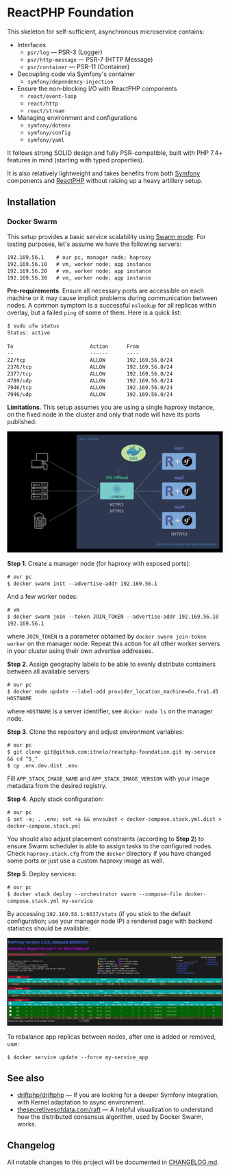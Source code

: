 
# ReactPHP Foundation

This skeleton for self-sufficient, asynchronous microservice contains:

- Interfaces
    - `psr/log` — PSR-3 (Logger)
    - `psr/http-message` — PSR-7 (HTTP Message)
    - `psr/container` — PSR-11 (Container)
- Decoupling code via Symfony's container
    - `symfony/dependency-injection`
- Ensure the non-blocking I/O with ReactPHP components
    - `react/event-loop`
    - `react/http`
    - `react/stream`
- Managing environment and configurations
    - `symfony/dotenv`
    - `symfony/config`
    - `symfony/yaml`

It follows strong SOLID design and fully PSR-compatible, built
with PHP 7.4+ features in mind (starting with typed properties). 

It is also relatively lightweight and takes benefits
from both [Symfony](https://github.com/symfony/symfony) components
and [ReactPHP](https://github.com/reactphp/reactphp)
without raising up a heavy artillery setup.

## Installation

### Docker Swarm

This setup provides a basic service scalability using [Swarm mode](https://docs.docker.com/engine/swarm/key-concepts). 
For testing purposes, let's assume we have the following servers:

```
192.169.56.1    # our pc, manager node; haproxy
192.169.56.10   # vm, worker node; app instance
192.169.56.20   # vm, worker node; app instance
192.169.56.30   # vm, worker node; app instance
```

**Pre-requirements**. Ensure all necessary ports are accessible on each machine
or it may cause implicit problems during communication between nodes.
A common symptom is a successful `nslookup` for all replicas within overlay,
but a failed `ping` of some of them. Here is a quick list:

```
$ sudo ufw status
Status: active

To                         Action      From
--                         ------      ----
22/tcp                     ALLOW       192.169.56.0/24
2376/tcp                   ALLOW       192.169.56.0/24
2377/tcp                   ALLOW       192.169.56.0/24
4789/udp                   ALLOW       192.169.56.0/24
7946/tcp                   ALLOW       192.169.56.0/24
7946/udp                   ALLOW       192.169.56.0/24
```

**Limitations**. This setup assumes you are using a single haproxy instance,
on the fixed node in the cluster and only that node will have its ports published:

![how it works schema](https://github.com/itnelo/reactphp-foundation/blob/master/.github/images/how_it_works_schema.png)

**Step 1**. Create a manager node (for haproxy with exposed ports):

```
# our pc
$ docker swarm init --advertise-addr 192.169.56.1
```

And a few worker nodes:

```
# vm
$ docker swarm join --token JOIN_TOKEN --advertise-addr 192.169.56.10 192.169.56.1
```

where `JOIN_TOKEN` is a parameter obtained by `docker swarm join-token worker` on the manager node.
Repeat this action for all other worker servers in your cluster
using their own advertise addresses.

**Step 2**. Assign geography labels to be able to evenly distribute
containers between all available servers:

```
# our pc
$ docker node update --label-add provider_location_machine=do.fra1.d1 HOSTNAME
```

where `HOSTNAME` is a server identifier, see `docker node ls` on the manager node.

**Step 3**. Clone the repository and adjust environment variables:

```
# our pc
$ git clone git@github.com:itnelo/reactphp-foundation.git my-service && cd "$_"
$ cp .env.dev.dist .env
```

Fill `APP_STACK_IMAGE_NAME` and `APP_STACK_IMAGE_VERSION` with your image metadata
from the desired registry.

**Step 4**. Apply stack configuration:

```
# our pc
$ set -a; . .env; set +a && envsubst < docker-compose.stack.yml.dist > docker-compose.stack.yml
```

You should also adjust placement constraints
(according to **Step 2**) to ensure Swarm scheduler is able to assign tasks
to the configured nodes. Check `haproxy.stack.cfg` from the `docker` directory
if you have changed some ports or just use a custom haproxy image as well.

**Step 5**. Deploy services:

```
# our pc
$ docker stack deploy --orchestrator swarm --compose-file docker-compose.stack.yml my-service
```

By accessing `192.169.56.1:6637/stats` (if you stick to the default configuration; 
use your manager node IP) a rendered page with backend statistics should be available:

![haproxy stats](https://github.com/itnelo/reactphp-foundation/blob/master/.github/images/haproxy_stats.png)

To rebalance app replicas between nodes, after one is added or removed, use:

```
$ docker service update --force my-service_app
```

## See also

- [driftphp/driftphp](https://github.com/driftphp/driftphp) — 
If you are looking for a deeper Symfony integration, with Kernel adaptation
to async environment.
- [thesecretlivesofdata.com/raft](http://thesecretlivesofdata.com/raft/) —
A helpful visualization to understand how the distributed consensus algorithm,
used by Docker Swarm, works.

## Changelog

All notable changes to this project will be documented in [CHANGELOG.md](CHANGELOG.md).